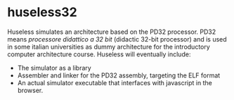 # huseless32

Huseless simulates an architecture based on the PD32 processor.
PD32 means *processore didattico a 32 bit* (didactic 32-bit processor) and is used in some italian universities as dummy architecture for the introductory computer architecture course.
Huseless will eventually include:
  - The simulator as a library
  - Assembler and linker for the PD32 assembly, targeting the ELF format
  - An actual simulator executable that interfaces with javascript in the browser.
